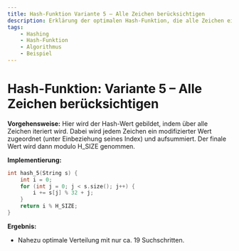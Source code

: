 ```yaml
---
title: Hash-Funktion Variante 5 – Alle Zeichen berücksichtigen
description: Erklärung der optimalen Hash-Funktion, die alle Zeichen eines Strings einbezieht, um nahezu perfekte Verteilung zu erreichen.
tags:
    - Hashing
    - Hash-Funktion
    - Algorithmus
    - Beispiel
---
```


# Hash-Funktion: Variante 5 – Alle Zeichen berücksichtigen

**Vorgehensweise:**
Hier wird der Hash-Wert gebildet, indem über alle Zeichen iteriert wird. Dabei wird jedem Zeichen ein modifizierter Wert zugeordnet (unter Einbeziehung seines Index) und aufsummiert. Der finale Wert wird dann modulo H_SIZE genommen.

**Implementierung:**
```c
int hash_5(String s) {
    int i = 0;
    for (int j = 0; j < s.size(); j++) {
        i += s[j] % 32 + j;
    }
    return i % H_SIZE;
}
```

**Ergebnis:**
- Nahezu optimale Verteilung mit nur ca. 19 Suchschritten.

